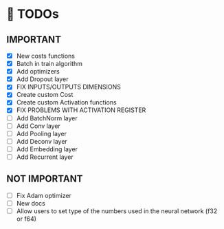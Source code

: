 # 🏁 TODOs

## IMPORTANT

- [x] New costs functions
- [x] Batch in train algorithm
- [x] Add optimizers
- [x] Add Dropout layer
- [x] FIX INPUTS/OUTPUTS DIMENSIONS
- [x] Create custom Cost
- [x] Create custom Activation functions
- [x] FIX PROBLEMS WITH ACTIVATION REGISTER
- [ ] Add BatchNorm layer
- [ ] Add Conv layer
- [ ] Add Pooling layer
- [ ] Add Deconv layer
- [ ] Add Embedding layer
- [ ] Add Recurrent layer

## NOT IMPORTANT

- [ ] Fix Adam optimizer
- [ ] New docs
- [ ] Allow users to set type of the numbers used in the neural network (f32 or f64)
